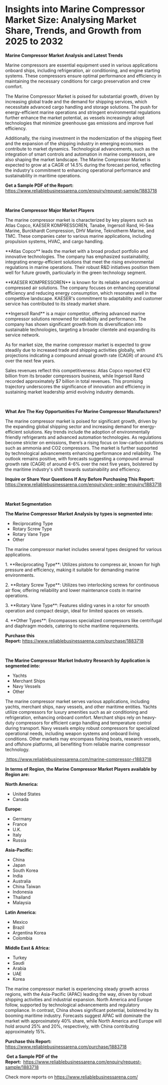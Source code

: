 <p><h1>Insights into Marine Compressor Market Size: Analysing Market Share, Trends, and Growth from 2025 to 2032</h1></p><p><strong>Marine Compressor Market Analysis and Latest Trends</strong></p>
<p><p>Marine compressors are essential equipment used in various applications onboard ships, including refrigeration, air conditioning, and engine starting systems. These compressors ensure optimal performance and efficiency in maintaining the necessary conditions for cargo preservation and crew comfort.</p><p>The Marine Compressor Market is poised for substantial growth, driven by increasing global trade and the demand for shipping services, which necessitate advanced cargo handling and storage solutions. The push for energy-efficient marine operations and stringent environmental regulations further enhance the market potential, as vessels increasingly adopt technologies that minimize greenhouse gas emissions and improve fuel efficiency.</p><p>Additionally, the rising investment in the modernization of the shipping fleet and the expansion of the shipping industry in emerging economies contribute to market dynamics. Technological advancements, such as the integration of smart controls and automation in marine compressors, are also shaping the market landscape. The Marine Compressor Market is expected to grow at a CAGR of 14.5% during the forecast period, reflecting the industry's commitment to enhancing operational performance and sustainability in maritime operations.</p></p>
<p><strong>Get a Sample PDF of the Report:&nbsp;</strong> <a href="https://www.reliablebusinessarena.com/enquiry/request-sample/1883718?utm_campaign=2106&utm_medium=2&utm_source=Github&utm_content=ia&utm_term=22022025&utm_id=marine-compressor">https://www.reliablebusinessarena.com/enquiry/request-sample/1883718</a></p>
<p>&nbsp;</p>
<p><strong>Marine Compressor Major Market Players</strong></p>
<p><p>The marine compressor market is characterized by key players such as Atlas Copco, KAESER KOMPRESSOREN, Tanabe, Ingersoll Rand, Hi-Sea Marine, Burckhardt Compression, DHV Marine, Teknotherm Marine, and TMC. These companies cater to various marine applications, including propulsion systems, HVAC, and cargo handling.</p><p>**Atlas Copco** leads the market with a broad product portfolio and innovative technologies. The company has emphasized sustainability, integrating energy-efficient solutions that meet the rising environmental regulations in marine operations. Their robust R&D initiatives position them well for future growth, particularly in the green technology segment.</p><p>**KAESER KOMPRESSOREN** is known for its reliable and economical compressed air solutions. The company focuses on enhancing operational efficiency and reducing energy consumption, which resonates well in the competitive landscape. KAESER's commitment to adaptability and customer service has contributed to its steady market share.</p><p>**Ingersoll Rand** is a major competitor, offering advanced marine compressor solutions renowned for reliability and performance. The company has shown significant growth from its diversification into sustainable technologies, targeting a broader clientele and expanding its service network.</p><p>As for market size, the marine compressor market is expected to grow steadily due to increased trade and shipping activities globally, with projections indicating a compound annual growth rate (CAGR) of around 4% over the next few years. </p><p>Sales revenues reflect this competitiveness: Atlas Copco reported €12 billion from its broader compressors business, while Ingersoll Rand recorded approximately $7 billion in total revenues. This promising trajectory underscores the significance of innovation and efficiency in sustaining market leadership amid evolving industry demands.</p></p>
<p>&nbsp;</p>
<p><strong>What Are The Key Opportunities For Marine Compressor Manufacturers?</strong></p>
<p><p>The marine compressor market is poised for significant growth, driven by the expanding global shipping sector and increasing demand for energy-efficient solutions. Key trends include the adoption of environmentally friendly refrigerants and advanced automation technologies. As regulations become stricter on emissions, there’s a rising focus on low-carbon solutions such as ammonia and CO2 compressors. The market is further supported by technological advancements enhancing performance and reliability. The outlook remains positive, with forecasts suggesting a compound annual growth rate (CAGR) of around 4-6% over the next five years, bolstered by the maritime industry's shift towards sustainability and efficiency.</p></p>
<p><strong>Inquire or Share Your Questions If Any Before Purchasing This Report:</strong> <a href="https://www.reliablebusinessarena.com/enquiry/pre-order-enquiry/1883718?utm_campaign=2106&utm_medium=2&utm_source=Github&utm_content=ia&utm_term=22022025&utm_id=marine-compressor">https://www.reliablebusinessarena.com/enquiry/pre-order-enquiry/1883718</a></p>
<p>&nbsp;</p>
<p><strong>Market Segmentation</strong></p>
<p><strong>The Marine Compressor Market Analysis by types is segmented into:</strong></p>
<p><ul><li>Reciprocating Type</li><li>Rotary Screw Type</li><li>Rotary Vane Type</li><li>Other</li></ul></p>
<p><p>The marine compressor market includes several types designed for various applications. </p><p>1. **Reciprocating Type**: Utilizes pistons to compress air, known for high pressure and efficiency, making it suitable for demanding marine environments.</p><p>2. **Rotary Screw Type**: Utilizes two interlocking screws for continuous air flow, offering reliability and lower maintenance costs in marine operations.</p><p>3. **Rotary Vane Type**: Features sliding vanes in a rotor for smooth operation and compact design, ideal for limited spaces on vessels.</p><p>4. **Other Types**: Encompasses specialized compressors like centrifugal and diaphragm models, catering to niche maritime requirements.</p></p>
<p><strong>Purchase this Report:&nbsp;</strong><a href="https://www.reliablebusinessarena.com/purchase/1883718?utm_campaign=2106&utm_medium=2&utm_source=Github&utm_content=ia&utm_term=22022025&utm_id=marine-compressor">https://www.reliablebusinessarena.com/purchase/1883718</a></p>
<p>&nbsp;</p>
<p><strong>The Marine Compressor Market Industry Research by Application is segmented into:</strong></p>
<p><ul><li>Yachts</li><li>Merchant Ships</li><li>Navy Vessels</li><li>Other</li></ul></p>
<p><p>The marine compressor market serves various applications, including yachts, merchant ships, navy vessels, and other maritime entities. Yachts utilize compressors for luxury amenities such as air conditioning and refrigeration, enhancing onboard comfort. Merchant ships rely on heavy-duty compressors for efficient cargo handling and temperature control during transport. Navy vessels employ robust compressors for specialized operational needs, including weapon systems and onboard living conditions. Other markets may encompass fishing boats, research vessels, and offshore platforms, all benefiting from reliable marine compressor technology.</p></p>
<p><a href="https://www.reliablebusinessarena.com/marine-compressor-r1883718?utm_campaign=2106&utm_medium=2&utm_source=Github&utm_content=ia&utm_term=22022025&utm_id=marine-compressor">&nbsp;https://www.reliablebusinessarena.com/marine-compressor-r1883718</a></p>
<p><strong>In terms of Region, the Marine Compressor Market Players available by Region are:</strong></p>
<p>
    <p> <strong> North America: </strong>
        <ul>
            <li>United States</li>
            <li>Canada</li>
        </ul>
        </p> 
    <p> <strong> Europe: </strong>
        <ul>
            <li>Germany</li>
            <li>France</li>
            <li>U.K.</li>
            <li>Italy</li>
            <li>Russia</li>
        </ul>
        </p> 
    <p> <strong> Asia-Pacific: </strong>
        <ul>
            <li>China</li>
            <li>Japan</li>
            <li>South Korea</li>
            <li>India</li>
            <li>Australia</li>
            <li>China Taiwan</li>
            <li>Indonesia</li>
            <li>Thailand</li>
            <li>Malaysia</li>
        </ul>
        </p> 
    <p> <strong> Latin America: </strong>
        <ul>
            <li>Mexico</li>
            <li>Brazil</li>
            <li>Argentina Korea</li>
            <li>Colombia</li>
        </ul>
        </p> 
    <p> <strong> Middle East & Africa: </strong>
        <ul>
            <li>Turkey</li>
            <li>Saudi</li>
            <li>Arabia</li>
            <li>UAE</li>
            <li>Korea</li>
        </ul>
    </p>
    </p>
<p><p>The marine compressor market is experiencing steady growth across regions, with the Asia-Pacific (APAC) leading the way, driven by robust shipping activities and industrial expansion. North America and Europe follow, supported by technological advancements and regulatory compliance. In contrast, China shows significant potential, bolstered by its booming maritime industry. Forecasts suggest APAC will dominate the market with approximately 40% share, while North America and Europe will hold around 25% and 20%, respectively, with China contributing approximately 15%.</p></p>
<p><strong>Purchase this Report: </strong><a href="https://www.reliablebusinessarena.com/purchase/1883718?utm_campaign=2106&utm_medium=2&utm_source=Github&utm_content=ia&utm_term=22022025&utm_id=marine-compressor">https://www.reliablebusinessarena.com/purchase/1883718</a></p>
<p>&nbsp;<strong>Get a Sample PDF of the Report:&nbsp;&nbsp;</strong><a href="https://www.reliablebusinessarena.com/enquiry/request-sample/1883718?utm_campaign=2106&utm_medium=2&utm_source=Github&utm_content=ia&utm_term=22022025&utm_id=marine-compressor">https://www.reliablebusinessarena.com/enquiry/request-sample/1883718</a></p>
<p><strong></strong></p>
<p>Check more reports on <a href="https://www.reliablebusinessarena.com/?utm_campaign=2106&utm_medium=2&utm_source=Github&utm_content=ia&utm_term=22022025&utm_id=marine-compressor">https://www.reliablebusinessarena.com/</a></p>
